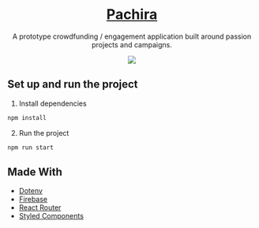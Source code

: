 <p align="center">
  <a href="https://spencercoleman.github.io/hub/">
    <h1 align="center">Pachira</h1>
  </a>
</p> 
<p align="center">
  A prototype crowdfunding / engagement application built around passion projects and campaigns.
</p>
<p align="center">
  <img src="https://user-images.githubusercontent.com/84942739/178910614-a07eec1c-c669-4e7a-b715-532d623adcc7.png" />
</p>

## Set up and run the project 

1. Install dependencies
```bash
npm install
```

2. Run the project
```bash
npm run start
```

## Made With
- [Dotenv](https://github.com/motdotla/dotenv#readme)
- [Firebase](https://firebase.google.com/)
- [React Router](https://reactrouter.com/)
- [Styled Components](https://styled-components.com/)
